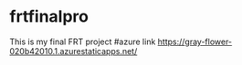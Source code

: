 # frtfinalpro
This is my final FRT project
#azure link https://gray-flower-020b42010.1.azurestaticapps.net/
